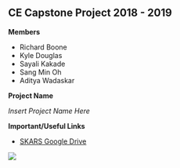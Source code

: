 ## CE Capstone Project 2018 - 2019

__Members__
* Richard Boone
* Kyle Douglas
* Sayali Kakade
* Sang Min Oh
* Aditya Wadaskar

__Project Name__

_Insert Project Name Here_

__Important/Useful Links__
* [SKARS Google Drive](https://drive.google.com/drive/folders/1pLIQi1Zspx35FtqSxx84SjU3Xzym5UNB)

![](https://imgs.xkcd.com/comics/estimating_time.png)
